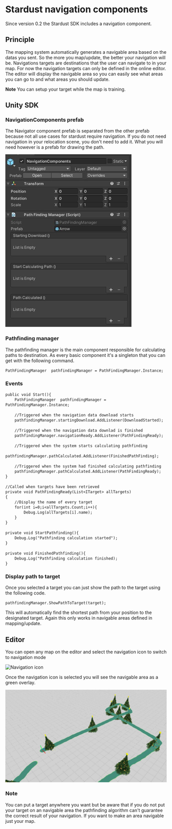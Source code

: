 # Stardust navigation components
Since version 0.2 the Stardust SDK includes a navigation component.

## Principle
The mapping system automatically generates a navigable area based on the datas you sent. So the more you map/update, the better your navigation will be.
Navigations targets are destinations that the user can navigate to in your map. For now the navigation targets can only be defined in the online editor.
The editor will display the navigable area so you can easily see what areas you can go to and what areas you should update. 

**Note** You can setup your target while the map is training.

## Unity SDK
### NavigationComponents prefab
The Navigator component prefab is separated from the other prefab because not all use cases for stardust require navigation. If you do not need navigation in your relocation scene, you don't need to add it. What you will need however is a prefab for drawing the path.

![Navigation setup](_img/pathfinding_setup.jpg)

### Pathfinding manager
The pathfinding manager is the main component responsible for calculating paths to destination. As every basic component it's a singleton that you can get with the following command.
```
PathFindingManager  pathfindingManager = PathFindingManager.Instance;
```

### Events

```
public void Start(){
    PathFindingManager  pathfindingManager = PathFindingManager.Instance;

    //Triggered when the navigation data download starts
    pathfindingManager.startingDownload.AddListener(DownloadStarted);
    
    //Triggered when the navigation data downlad is finished
    pathfindingManager.navigationReady.AddListener(PathFindingReady);
 
    //Triggered when the system starts calculating pathfinding
    pathfindingManager.pathCalculated.AddListener(FinishedPathFinding);

    //Triggered when the system had finished calculating pathfinding
    pathfindingManager.pathCalculated.AddListener(PathFindingReady);
}

//Called when targets have been retrieved
private void PathFindingReady(List<ITarget> allTargets)
{
    //Display the name of every target
    for(int i=0;i<allTargets.Count;i++){
        Debug.Log(allTargets[i].name);
    }
}

private void StartPathfinding(){
    Debug.Log("Pathfinding calculation started");
}

private void FinishedPathfinding(){
    Debug.Log("Pathfinding calculation finished);
}
```

### Display path to target
Once you selected a target you can just show the path to the target using the following code.
```
pathfindingManager.ShowPathToTarget(target);
```

This will automatically find the shortest path from your position to the designated target. Again this only works in navigable areas defined in mapping/update.

## Editor
You can open any map on the editor and select the navigation icon to switch to navigation mode

![Navigation icon](_img/navigation_icon.png)

Once the navigation icon is selected you will see the navigable area as a green overlay.

![Overlay](_img/editor_path.jpg)

### Note
You can put a target anywhere you want but be aware that if you do not put your target on an navigable area the pathfinding algorithm can't guarantee the correct result of your navigation. If you want to make an area navigable just your map.

